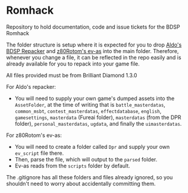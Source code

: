 # Romhack
Repository to hold documentation, code and issue tickets for the BDSP Romhack

The folder structure is setup where it is expected for you to drop [Aldo's BDSP Repacker](https://github.com/Ai0796/BDSP-Repacker) and [z80Rotom's ev-as](https://github.com/z80rotom/ev-as) into the main folder.
Therefore, whenever you change a file, it can be reflected in the repo easily and is already available for you to repack into your game file.

All files provided must be from Brilliant Diamond 1.3.0

For Aldo's repacker:
- You will need to supply your own game's dumped assets into the `AssetFolder`, at the time of writing that is `battle_masterdatas`, `common_msbt`, `contest_masterdatas`, `effectdatabase`, `english`, `gamesettings`, `masterdata` (Fureai folder), `masterdatas` (from the DPR folder), `personal_masterdatas`, `ugdata`, and finally the `uimasterdatas`.

For z80Rotom's ev-as:
- You will need to create a folder called `Dpr` and supply your own `ev_script` file there.
- Then, parse the file, which will output to the `parsed` folder. 
- Ev-as reads from the `scripts` folder by default.

The .gitignore has all these folders and files already ignored, so you shouldn't need to worry about accidentally committing them.
